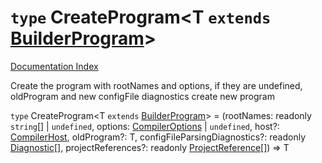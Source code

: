 # `type` CreateProgram\<T `extends` [BuilderProgram](../interface.BuilderProgram/README.md)>

[Documentation Index](../README.md)

Create the program with rootNames and options, if they are undefined, oldProgram and new configFile diagnostics create new program

`type` CreateProgram\<T `extends` [BuilderProgram](../interface.BuilderProgram/README.md)> = (rootNames: readonly `string`\[] | `undefined`, options: [CompilerOptions](../interface.CompilerOptions/README.md) | `undefined`, host?: [CompilerHost](../interface.CompilerHost/README.md), oldProgram?: T, configFileParsingDiagnostics?: readonly [Diagnostic](../interface.Diagnostic/README.md)\[], projectReferences?: readonly [ProjectReference](../interface.ProjectReference/README.md)\[]) => T